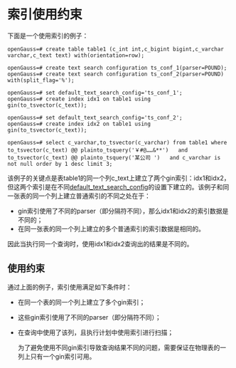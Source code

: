 # 索引使用约束<a name="ZH-CN_TOPIC_0289900239"></a>

下面是一个使用索引的例子：

```
openGauss=# create table table1 (c_int int,c_bigint bigint,c_varchar varchar,c_text text) with(orientation=row);

openGauss=# create text search configuration ts_conf_1(parser=POUND);
openGauss=# create text search configuration ts_conf_2(parser=POUND) with(split_flag='%');

openGauss=# set default_text_search_config='ts_conf_1';
openGauss=# create index idx1 on table1 using gin(to_tsvector(c_text));

openGauss=# set default_text_search_config='ts_conf_2';
openGauss=# create index idx2 on table1 using gin(to_tsvector(c_text));

openGauss=# select c_varchar,to_tsvector(c_varchar) from table1 where to_tsvector(c_text) @@ plainto_tsquery('￥#@……&**')   and to_tsvector(c_text) @@ plainto_tsquery('某公司 ')   and c_varchar is not null order by 1 desc limit 3;
```

该例子的关键点是表table1的同一个列c\_text上建立了两个gin索引：idx1和idx2，但这两个索引是在不同[default\_text\_search\_config](../DatabaseReference/区域和格式化.md#zh-cn_topic_0283136798_zh-cn_topic_0237124733_zh-cn_topic_0059778109_sd9a07d429cd4498383931c621742b816)的设置下建立的。该例子和同一张表的同一个列上建立普通索引的不同之处在于：

-   gin索引使用了不同的parser（即分隔符不同），那么idx1和idx2的索引数据是不同的；
-   在同一张表的同一个列上建立的多个普通索引的索引数据是相同的。

因此当执行同一个查询时，使用idx1和idx2查询出的结果是不同的。

## 使用约束<a name="zh-cn_topic_0283137068_zh-cn_topic_0237122021_section183071424185917"></a>

通过上面的例子，索引使用满足如下条件时：

-   在同一个表的同一个列上建立了多个gin索引；
-   这些gin索引使用了不同的parser（即分隔符不同）；
-   在查询中使用了该列，且执行计划中使用索引进行扫描；

    为了避免使用不同gin索引导致查询结果不同的问题，需要保证在物理表的一列上只有一个gin索引可用。



